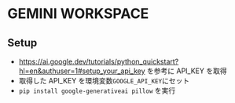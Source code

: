 # GEMINI WORKSPACE

## Setup

- https://ai.google.dev/tutorials/python_quickstart?hl=en&authuser=1#setup_your_api_key を参考に API_KEY を取得
- 取得した API_KEY を環境変数`GOOGLE_API_KEY`にセット
- `pip install google-generativeai pillow` を実行
